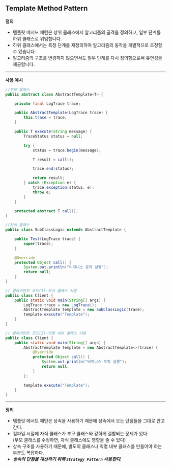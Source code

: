## Template Method Pattern


**정의**
- 템플릿 메서드 패턴은 상위 클래스에서 알고리즘의 골격을 정의하고, 일부 단계를 하위 클래스로 위임합니다.  
- 하위 클래스에서는 특정 단계를 재정의하여 알고리즘의 동작을 개별적으로 조정할 수 있습니다.  
- 알고리즘의 구조를 변경하지 않으면서도 일부 단계를 다시 정의함으로써 유연성을 제공합니다.   


---


**사용 예시**
```java
//부모 클래스
public abstract class AbstractTemplate<T> {

    private final LogTrace trace;

    public AbstractTemplate(LogTrace trace) {
        this.trace = trace;
    }

    public T execute(String message) {
        TraceStatus status = null;

        try {
            status = trace.begin(message);

            T result = call();

            trace.end(status);

            return result;
        } catch (Exception e) {
            trace.exception(status, e);
            throw e;
        }
    }

    protected abstract T call();
}

//자식 클래스
public class SubClassLogic extends AbstractTemplate {

    public Test(LogTrace trace) {
        super(trace);
    }	

    @Override
    protected Object call() {
        System.out.println("비지니스 로직 실행");
		return null;
    }
}

// 클라이언트 코드(1)-자식 클래스 사용
public class Client {
    public static void main(String[] args) {
        LogTrace trace = new LogTrace();
        AbstractTemplate template = new SubClassLogic(trace);
        template.execute("Template");
    }
}

// 클라이언트 코드(2)-익명 내부 클래스 사용
public class Client {
    public static void main(String[] args) {
        AbstractTemplate template = new AbstractTemplate<>(trace) {
            @Override
            protected Object call() {
                System.out.println("비지니스 로직 실행");
                return null;
            }
        };

        template.execute("Template");
    }
}
```

---


**정리**
- 템플릿 메서트 패턴은 상속을 사용하기 때문에 상속에서 오는 단점들을 그대로 안고간다.
- 컴파일 시점에 자식 클래스가 부모 클래스와 강하게 결합되는 문제가 있다.   
  (부모 클래스를 수정하면, 자식 클래스에도 영향을 줄 수 있다)
- 상속 구조를 사용하기 때문에, 별도의 클래스나 익명 내부 클래스를 만들어야 하는 부분도 복잡하다.
- ***상속의 단점을 개선하기 위해 `Strategy Pattern` 사용한다.***



